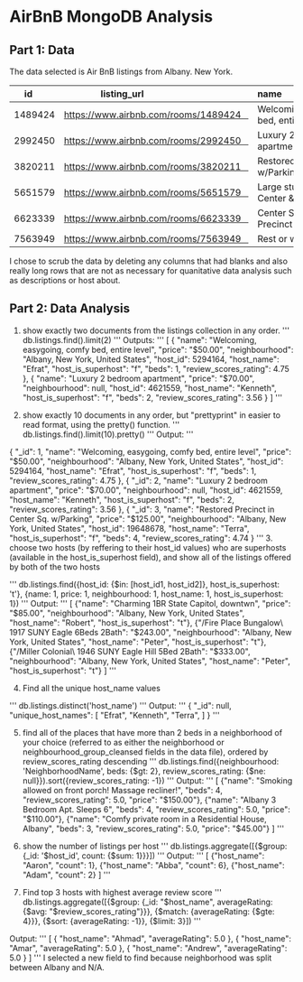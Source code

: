 # AirBnB MongoDB Analysis

## Part 1: Data
The data selected is Air BnB listings from Albany. New York. 

| id     | listing_url                            | name                                              | description                                       |
|--------|----------------------------------------|---------------------------------------------------|---------------------------------------------------|
| 1489424| https://www.airbnb.com/rooms/1489424   | Welcoming, easygoing, comfy bed, entire level     | Queen size bed, extra comfy mattress, ...         |
| 2992450| https://www.airbnb.com/rooms/2992450   | Luxury 2 bedroom apartment                        | The apartment is located in a quiet neighborho... |
| 3820211| https://www.airbnb.com/rooms/3820211   | Restored Precinct in Center Sq. w/Parking         | Cozy, cool little 1BR Apt in the heart Albany'... |
| 5651579| https://www.airbnb.com/rooms/5651579   | Large studio apt by Capital Center & ESP@         | Spacious studio with hardwood floors, fully eq... |
| 6623339| https://www.airbnb.com/rooms/6623339   | Center Sq. Loft in Converted Precinct w/ Parking  | Large renovated 1 bedroom apartment in convert... |
| 7563949| https://www.airbnb.com/rooms/7563949   | Rest or work in peace | Garden | Wifi | Kitchen   | This sunlit, street-facing one bedroom is a pe... |

I chose to scrub the data by deleting any columns that had blanks and also really long rows that are not as necessary for quanitative data analysis such as descriptions or host about. 

## Part 2: Data Analysis
1. show exactly two documents from the listings collection in any order.
'''
db.listings.find().limit(2)
'''
Outputs:
'''
    [
  {
    "name": "Welcoming, easygoing, comfy bed, entire level",
    "price": "$50.00",
    "neighbourhood": "Albany, New York, United States",
    "host_id": 5294164,
    "host_name": "Efrat",
    "host_is_superhost": "f",
    "beds": 1,
    "review_scores_rating": 4.75
  },
  {
    "name": "Luxury 2 bedroom apartment",
    "price": "$70.00",
    "neighbourhood": null,
    "host_id": 4621559,
    "host_name": "Kenneth",
    "host_is_superhost": "f",
    "beds": 2,
    "review_scores_rating": 3.56
  }
]
'''

2. show exactly 10 documents in any order, but "prettyprint" in easier to read format, using the pretty() function.
'''
db.listings.find().limit(10).pretty()
'''
Output:
'''

  {
    "_id": 1,
    "name": "Welcoming, easygoing, comfy bed, entire level",
    "price": "$50.00",
    "neighbourhood": "Albany, New York, United States",
    "host_id": 5294164,
    "host_name": "Efrat",
    "host_is_superhost": "f",
    "beds": 1,
    "review_scores_rating": 4.75
  },
  {
    "_id": 2,
    "name": "Luxury 2 bedroom apartment",
    "price": "$70.00",
    "neighbourhood": null,
    "host_id": 4621559,
    "host_name": "Kenneth",
    "host_is_superhost": "f",
    "beds": 2,
    "review_scores_rating": 3.56
  },
  {
    "_id": 3,
    "name": "Restored Precinct in Center Sq. w/Parking",
    "price": "$125.00",
    "neighbourhood": "Albany, New York, United States",
    "host_id": 19648678,
    "host_name": "Terra",
    "host_is_superhost": "f",
    "beds": 4,
    "review_scores_rating": 4.74
  }
'''
3. choose two hosts (by reffering to their host_id values) who are superhosts (available in the host_is_superhost field), and show all of the listings offered by both of the two hosts

'''
db.listings.find({host_id: {$in: [host_id1, host_id2]}, host_is_superhost: 't'}, {name: 1, price: 1, neighbourhood: 1, host_name: 1, host_is_superhost: 1})
'''
Output:
'''
    [
  {"name": "Charming 1BR State Capitol, downtwn", "price": "$85.00", "neighbourhood": "Albany, New York, United States", "host_name": "Robert", "host_is_superhost": "t"},
  {"/Fire Place Bungalow\\ 1917 SUNY Eagle 6Beds 2Bath": "$243.00", "neighbourhood": "Albany, New York, United States", "host_name": "Peter", "host_is_superhost": "t"},
  {"/Miller Colonial\\ 1946 SUNY Eagle Hill 5Bed 2Bath": "$333.00", "neighbourhood": "Albany, New York, United States", "host_name": "Peter", "host_is_superhost": "t"}
]
'''

4. Find all the unique host_name values

'''
db.listings.distinct('host_name')
'''
Output:
'''
{
  "_id": null,
  "unique_host_names": [
    "Efrat",
    "Kenneth",
    "Terra",
 ]
}
'''

5. find all of the places that have more than 2 beds in a neighborhood of your choice (referred to as either the neighborhood or neighbourhood_group_cleansed fields in the data file), ordered by review_scores_rating descending
'''
db.listings.find({neighbourhood: 'NeighborhoodName', beds: {$gt: 2}, review_scores_rating: {$ne: null}}).sort({review_scores_rating: -1})
'''
Output:
'''
[
  {"name": "Smoking allowed on front porch! Massage recliner!", "beds": 4, "review_scores_rating": 5.0, "price": "$150.00"},
  {"name": "Albany 3 Bedroom Apt. Sleeps 6", "beds": 4, "review_scores_rating": 5.0, "price": "$110.00"},
  {"name": "Comfy private room in a Residential House, Albany", "beds": 3, "review_scores_rating": 5.0, "price": "$45.00"}
]
'''

6. show the number of listings per host
'''
db.listings.aggregate([{$group: {_id: '$host_id', count: {$sum: 1}}}])
'''
Output:
'''
[
  {"host_name": "Aaron", "count": 1},
  {"host_name": "Abba", "count": 6},
  {"host_name": "Adam", "count": 2}
]
'''

7. Find top 3 hosts with highest average review score
''' 
db.listings.aggregate([{$group: {_id: "$host_name", averageRating: {$avg: "$review_scores_rating"}}}, {$match: {averageRating: {$gte: 4}}}, {$sort: {averageRating: -1}}, {$limit: 3}])
'''

Output:
'''
[
  {
    "host_name": "Ahmad",
    "averageRating": 5.0
  },
  {
    "host_name": "Amar",
    "averageRating": 5.0
  },
  {
    "host_name": "Andrew",
    "averageRating": 5.0
  }
]
'''
I selected a new field to find because neighborhood was split between Albany and N/A. 





